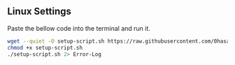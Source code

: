 ## Linux Settings
Paste the bellow code into the terminal and run it. 
```bash
wget --quiet -O setup-script.sh https://raw.githubusercontent.com/0hasankamrul0/My-Default-Settings/master/script/setup-script.sh
chmod +x setup-script.sh
./setup-script.sh 2> Error-Log
```
